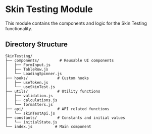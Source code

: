 # Skin Testing Module

This module contains the components and logic for the Skin Testing functionality.

## Directory Structure

```
SkinTesting/
├── components/         # Reusable UI components
│   ├── FormInput.js
│   ├── TableRow.js
│   └── LoadingSpinner.js
├── hooks/             # Custom hooks
│   ├── useToken.js
│   └── useSkinTest.js
├── utils/             # Utility functions
│   ├── validation.js
│   ├── calculations.js
│   └── formatters.js
├── api/               # API related functions
│   └── skinTestApi.js
├── constants/         # Constants and initial values
│   └── initialState.js
└── index.js          # Main component
```

